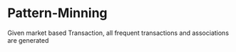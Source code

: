 # Pattern-Minning
Given market based Transaction, all frequent transactions and associations are generated
